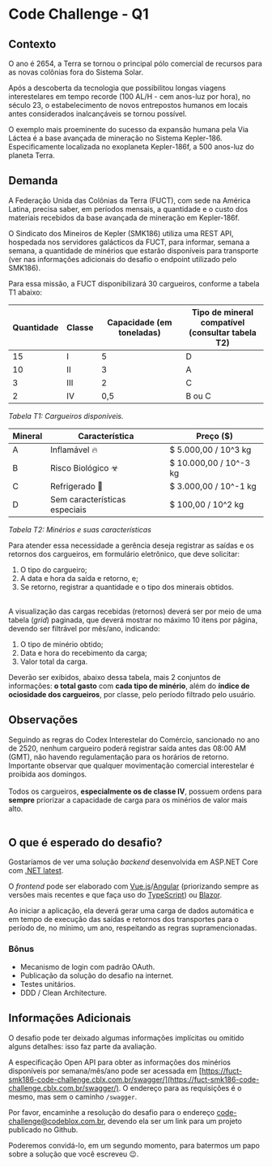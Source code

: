 # Code Challenge - Q1

## Contexto

O ano é 2654, a Terra se tornou o principal pólo comercial de recursos para as novas colônias fora do Sistema Solar.

Após a descoberta da tecnologia que possibilitou longas viagens interestelares em tempo recorde (100 AL/H - cem anos-luz por hora), no século 23, o estabelecimento de novos entrepostos humanos em locais antes considerados inalcançáveis se tornou possível. 

O exemplo mais proeminente do sucesso da expansão humana pela Via Láctea é a base avançada de mineração no Sistema Kepler-186. Especificamente localizada no exoplaneta Kepler-186f, a 500 anos-luz do planeta Terra.

## Demanda


A Federação Unida das Colônias da Terra (FUCT), com sede na América Latina, precisa saber, em períodos mensais, a quantidade e o custo dos materiais recebidos da base avançada de mineração em Kepler-186f.

O Sindicato dos Mineiros de Kepler (SMK186) utiliza uma REST API, hospedada nos servidores galácticos da FUCT, para informar, semana a semana, a quantidade de minérios que estarão disponíveis para transporte (ver nas informações adicionais do desafio o endpoint utilizado pelo SMK186).

Para essa missão, a FUCT disponibilizará 30 cargueiros, conforme a tabela T1 abaixo:

| Quantidade | Classe | Capacidade (em toneladas) | Tipo de mineral compatível<br>(consultar tabela T2) |
|---|---|---|---|
| 15     | I      | 5                         | D                                                             |
| 10         | II     | 3                         | A                                                             |
| 3          | III    | 2                         | C                                                             |
| 2          | IV     | 0,5                       | B ou C                                                        |


*Tabela T1: Cargueiros disponíveis.*


| Mineral | Característica                | Preço ($)              |
|---|---|---|
| A       | Inflamável 🔥                  | $ 5.000,00 / 10^3 kg   |
| B       | Risco Biológico ☣             | $ 10.000,00 / 10^-3 kg |
| C       | Refrigerado 🧊                 | $ 3.000,00 / 10^-1 kg  |
| D       | Sem características especiais | $ 100,00 / 10^2 kg     |


*Tabela T2: Minérios e suas características*


Para atender essa necessidade a gerência deseja registrar as saídas e os retornos dos cargueiros, em formulário eletrônico, que deve solicitar:
1. O tipo do cargueiro;
2. A data e hora da saída e retorno, e;
3. Se retorno, registrar a quantidade e o tipo dos minerais obtidos.
<br/><br/>

A visualização das cargas recebidas (retornos) deverá ser por meio de uma tabela (*grid*) paginada, que deverá mostrar no máximo 10 itens por página, devendo ser filtrável por mês/ano, indicando:
1. O tipo de minério obtido;
2. Data e hora do recebimento da carga;
3. Valor total da carga.

Deverão ser exibidos, abaixo dessa tabela, mais 2 conjuntos de informações: **o total gasto** com **cada tipo de minério**, além do **índice de ociosidade dos cargueiros**, por classe, pelo período filtrado pelo usuário.

## Observações

Seguindo as regras do Codex Interestelar do Comércio, sancionado no ano de 2520, nenhum cargueiro poderá registrar saída antes das 08:00 AM (GMT), não havendo regulamentação para os horários de retorno. Importante observar que qualquer movimentação comercial interestelar é proibida aos domingos.
<br/><br/>
Todos os cargueiros, **especialmente os de classe IV**, possuem ordens para **sempre** priorizar a capacidade de carga para os minérios de valor mais alto.
<br/><br/>

## O que é esperado do desafio?

Gostaríamos de ver uma solução *backend* desenvolvida em ASP.NET Core com [.NET latest](https://dotnet.microsoft.com/pt-br/).

O *frontend* pode ser elaborado com [Vue.js](https://vuejs.org/)/[Angular](https://angular.io/) (priorizando sempre as versões mais recentes e que faça uso do [TypeScript](https://www.typescriptlang.org/)) ou [Blazor](https://dotnet.microsoft.com/en-us/apps/aspnet/web-apps/blazor).

Ao iniciar a aplicação, ela deverá gerar uma carga de dados automática e em tempo de execução das saídas e retornos dos transportes para o período de, no mínimo, um ano, respeitando as regras supramencionadas.

### Bônus
- Mecanismo de login com padrão OAuth.
- Publicação da solução do desafio na internet.
- Testes unitários.
- DDD / Clean Architecture.

## Informações Adicionais

O desafio pode ter deixado algumas informações implícitas ou omitido alguns detalhes: isso faz parte da avaliação.

A especificação Open API para obter as informações dos minérios disponíveis por semana/mês/ano pode ser acessada em [https://fuct-smk186-code-challenge.cblx.com.br/swagger/](https://fuct-smk186-code-challenge.cblx.com.br/swagger/). O endereço para as requisições é o mesmo, mas sem o caminho `/swagger`.

Por favor, encaminhe a resolução do desafio para o endereço [code-challenge@codeblox.com.br](mailto:code-challenge@codeblox.com.br), devendo ela ser um link para um projeto publicado no Github.

Poderemos convidá-lo, em um segundo momento, para batermos um papo sobre a solução que você escreveu 😉.
